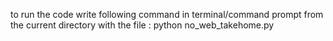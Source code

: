 to run the code write following command in terminal/command prompt from the current directory with the file : 
python no_web_takehome.py
